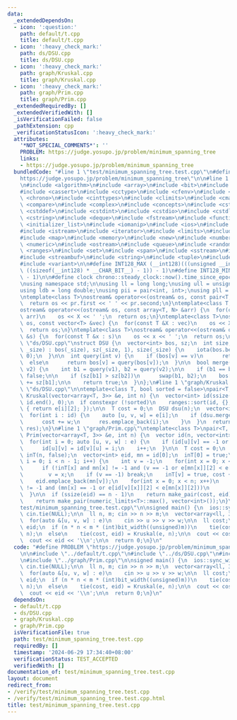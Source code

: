 ```yaml
---
data:
  _extendedDependsOn:
  - icon: ':question:'
    path: default/t.cpp
    title: default/t.cpp
  - icon: ':heavy_check_mark:'
    path: ds/DSU.cpp
    title: ds/DSU.cpp
  - icon: ':heavy_check_mark:'
    path: graph/Kruskal.cpp
    title: graph/Kruskal.cpp
  - icon: ':heavy_check_mark:'
    path: graph/Prim.cpp
    title: graph/Prim.cpp
  _extendedRequiredBy: []
  _extendedVerifiedWith: []
  _isVerificationFailed: false
  _pathExtension: cpp
  _verificationStatusIcon: ':heavy_check_mark:'
  attributes:
    '*NOT_SPECIAL_COMMENTS*': ''
    PROBLEM: https://judge.yosupo.jp/problem/minimum_spanning_tree
    links:
    - https://judge.yosupo.jp/problem/minimum_spanning_tree
  bundledCode: "#line 1 \"test/minimum_spanning_tree.test.cpp\"\n#define PROBLEM \"\
    https://judge.yosupo.jp/problem/minimum_spanning_tree\"\n\n#line 1 \"default/t.cpp\"\
    \n#include <algorithm>\n#include <array>\n#include <bit>\n#include <bitset>\n\
    #include <cassert>\n#include <cctype>\n#include <cfenv>\n#include <cfloat>\n#include\
    \ <chrono>\n#include <cinttypes>\n#include <climits>\n#include <cmath>\n#include\
    \ <compare>\n#include <complex>\n#include <concepts>\n#include <cstdarg>\n#include\
    \ <cstddef>\n#include <cstdint>\n#include <cstdio>\n#include <cstdlib>\n#include\
    \ <cstring>\n#include <deque>\n#include <fstream>\n#include <functional>\n#include\
    \ <initializer_list>\n#include <iomanip>\n#include <ios>\n#include <iostream>\n\
    #include <istream>\n#include <iterator>\n#include <limits>\n#include <list>\n\
    #include <map>\n#include <memory>\n#include <new>\n#include <numbers>\n#include\
    \ <numeric>\n#include <ostream>\n#include <queue>\n#include <random>\n#include\
    \ <ranges>\n#include <set>\n#include <span>\n#include <sstream>\n#include <stack>\n\
    #include <streambuf>\n#include <string>\n#include <tuple>\n#include <type_traits>\n\
    #include <variant>\n\n#define INT128_MAX (__int128)(((unsigned __int128) 1 <<\
    \ ((sizeof(__int128) * __CHAR_BIT__) - 1)) - 1)\n#define INT128_MIN (-INT128_MAX\
    \ - 1)\n\n#define clock chrono::steady_clock::now().time_since_epoch().count()\n\
    \nusing namespace std;\n\nusing ll = long long;\nusing ull = unsigned long long;\n\
    using ldb = long double;\nusing pii = pair<int, int>;\nusing pll = pair<ll, ll>;\n\
    \ntemplate<class T>\nostream& operator<<(ostream& os, const pair<T, T> pr) {\n\
    \  return os << pr.first << ' ' << pr.second;\n}\ntemplate<class T, size_t N>\n\
    ostream& operator<<(ostream& os, const array<T, N> &arr) {\n  for(const T &X :\
    \ arr)\n    os << X << ' ';\n  return os;\n}\ntemplate<class T>\nostream& operator<<(ostream&\
    \ os, const vector<T> &vec) {\n  for(const T &X : vec)\n    os << X << ' ';\n\
    \  return os;\n}\ntemplate<class T>\nostream& operator<<(ostream& os, const set<T>\
    \ &s) {\n  for(const T &x : s)\n    os << x << ' ';\n  return os;\n}\n#line 1\
    \ \"ds/DSU.cpp\"\nstruct DSU {\n  vector<int> bos, sz;\n  int size;\n\n  DSU(int\
    \ _size) : bos(_size), sz(_size, 1), size(_size) {\n    iota(bos.begin(), bos.end(),\
    \ 0);\n  }\n\n  int query(int v) {\n    if (bos[v] == v)\n      return v;\n  \
    \  else\n      return bos[v] = query(bos[v]);\n  }\n\n  bool merge(int v1, int\
    \ v2) {\n    int b1 = query(v1), b2 = query(v2);\n\n    if (b1 == b2)\n      return\
    \ false;\n\n    if (sz[b1] > sz[b2])\n      swap(b1, b2);\n    bos[b1] = b2, sz[b2]\
    \ += sz[b1];\n\n    return true;\n  }\n};\n#line 1 \"graph/Kruskal.cpp\"\n//#include\
    \ \"ds/DSU.cpp\"\n\ntemplate<class T, bool sorted = false>\npair<T, vector<int>>\
    \ Kruskal(vector<array<T, 3>> &e, int n) {\n  vector<int> id(ssize(e));\n  iota(id.begin(),\
    \ id.end(), 0);\n  if constexpr (!sorted)\n    ranges::sort(id, {}, [&e](int i)\
    \ { return e[i][2]; });\n\n  T cost = 0;\n  DSU dsu(n);\n  vector<int> res;\n\
    \  for(int i : id) {\n    auto [u, v, w] = e[i];\n    if (dsu.merge(u, v)) {\n\
    \      cost += w;\n      res.emplace_back(i);\n    }\n  }\n  return make_pair(cost,\
    \ res);\n}\n#line 1 \"graph/Prim.cpp\"\ntemplate<class T>\npair<T, vector<int>>\
    \ Prim(vector<array<T, 3>> &e, int n) {\n  vector id(n, vector<int>(n, -1));\n\
    \  for(int i = 0; auto [u, v, w] : e) {\n    if (id[u][v] == -1 or w < e[id[u][v]][2])\n\
    \      id[u][v] = id[v][u] = i;\n    i++;\n  }\n\n  T cost = 0;\n  vector<bool>\
    \ inT(n, false);\n  vector<int> eid, mn = id[0];\n  inT[0] = true;\n  for(int\
    \ i = 0; i < n - 1; i++) {\n    int v = -1;\n    for(int x = 0; x < n; x++)\n\
    \      if (!inT[x] and mn[x] != -1 and (v == -1 or e[mn[x]][2] < e[mn[v]][2]))\n\
    \        v = x;\n    if (v == -1) break;\n    inT[v] = true, cost += e[mn[v]][2];\n\
    \    eid.emplace_back(mn[v]);\n    for(int x = 0; x < n; x++)\n      if (id[v][x]\
    \ != -1 and (mn[x] == -1 or e[id[v][x]][2] < e[mn[x]][2]))\n        mn[x] = id[v][x];\n\
    \  }\n\n  if (ssize(eid) == n - 1)\n    return make_pair(cost, eid);\n  else\n\
    \    return make_pair(numeric_limits<T>::max(), vector<int>());\n}\n#line 7 \"\
    test/minimum_spanning_tree.test.cpp\"\n\nsigned main() {\n  ios::sync_with_stdio(false),\
    \ cin.tie(NULL);\n\n  ll n, m; cin >> n >> m;\n  vector<array<ll, 3>> e(m);\n\
    \  for(auto &[u, v, w] : e)\n    cin >> u >> v >> w;\n\n  ll cost;\n  vector<int>\
    \ eid;\n  if (n * n < m * (int)bit_width((unsigned)m))\n    tie(cost, eid) = Prim(e,\
    \ n);\n  else\n    tie(cost, eid) = Kruskal(e, n);\n\n  cout << cost << '\\n';\n\
    \  cout << eid << '\\n';\n\n  return 0;\n}\n"
  code: "#define PROBLEM \"https://judge.yosupo.jp/problem/minimum_spanning_tree\"\
    \n\n#include \"../default/t.cpp\"\n#include \"../ds/DSU.cpp\"\n#include \"../graph/Kruskal.cpp\"\
    \n#include \"../graph/Prim.cpp\"\n\nsigned main() {\n  ios::sync_with_stdio(false),\
    \ cin.tie(NULL);\n\n  ll n, m; cin >> n >> m;\n  vector<array<ll, 3>> e(m);\n\
    \  for(auto &[u, v, w] : e)\n    cin >> u >> v >> w;\n\n  ll cost;\n  vector<int>\
    \ eid;\n  if (n * n < m * (int)bit_width((unsigned)m))\n    tie(cost, eid) = Prim(e,\
    \ n);\n  else\n    tie(cost, eid) = Kruskal(e, n);\n\n  cout << cost << '\\n';\n\
    \  cout << eid << '\\n';\n\n  return 0;\n}\n"
  dependsOn:
  - default/t.cpp
  - ds/DSU.cpp
  - graph/Kruskal.cpp
  - graph/Prim.cpp
  isVerificationFile: true
  path: test/minimum_spanning_tree.test.cpp
  requiredBy: []
  timestamp: '2024-06-29 17:34:40+08:00'
  verificationStatus: TEST_ACCEPTED
  verifiedWith: []
documentation_of: test/minimum_spanning_tree.test.cpp
layout: document
redirect_from:
- /verify/test/minimum_spanning_tree.test.cpp
- /verify/test/minimum_spanning_tree.test.cpp.html
title: test/minimum_spanning_tree.test.cpp
---
```

